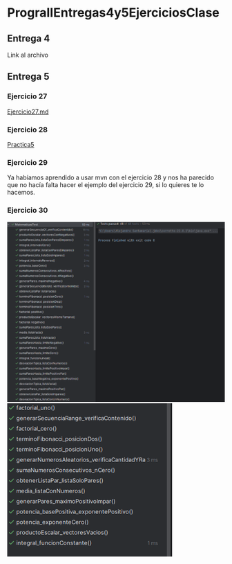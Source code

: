 # PrograIIEntregas4y5EjerciciosClase

## Entrega 4
Link al archivo

## Entrega 5
### Ejercicio 27
[Ejercicio27.md](Practica5%2FEjercicio27.md)

### Ejercicio 28
[Practica5](Practica5)

### Ejercicio 29
Ya habíamos aprendido a usar mvn con el ejercicio 28 y nos ha parecido
que no hacía falta hacer el ejemplo del ejercicio 29, si lo quieres te lo hacemos.

### Ejercicio 30

![image.png](Practica5%2Fimage.png)
![image2.png](Practica5%2Fimage2.png)
